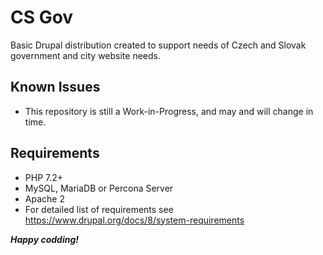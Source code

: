 # CS Gov

Basic Drupal distribution created to support needs of Czech and Slovak government and city website needs.

## Known Issues

* This repository is still a Work-in-Progress, and may and will change in time.

## Requirements

* PHP 7.2+
* MySQL, MariaDB or Percona Server
* Apache 2
* For detailed list of requirements see https://www.drupal.org/docs/8/system-requirements

***Happy codding!***
